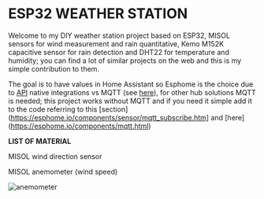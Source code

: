 # **ESP32 WEATHER STATION**

Welcome to my DIY weather station project based on ESP32, MISOL sensors for wind measurement and rain quantitative, Kemo M152K capacitive sensor for rain detection and DHT22 for temperature and humidity; you can find a lot of similar projects on the web and this is my simple contribution to them.

The goal is to have values in Home Assistant so Esphome is the choice due to [API](https://esphome.io/components/api.html) native integrations vs MQTT (see [here](https://esphome.io/components/api.html#advantages-over-mqtt)), for other hub solutions MQTT is needed; this project works without MQTT and if you need it simple add it to the code referring to this [section](https://esphome.io/components/sensor/mqtt_subscribe.htm] and [here] (https://esphome.io/components/mqtt.html) 

**LIST OF MATERIAL** 

MISOL wind direction sensor  


MISOL anemometer (wind speed)

![anemometer](https://user-images.githubusercontent.com/61212989/205516427-2d414a01-440b-47d0-b5ff-adb7da4adbe0.jpg)
